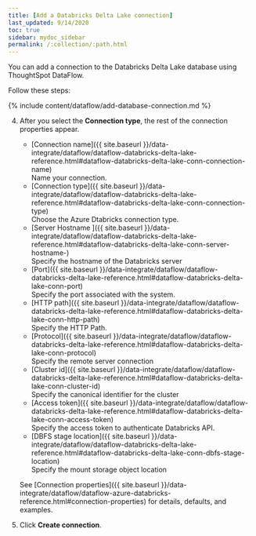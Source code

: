 ```yaml
---
title: [Add a Databricks Delta Lake connection]
last_updated: 9/14/2020
toc: true
sidebar: mydoc_sidebar
permalink: /:collection/:path.html
---
```

You can add a connection to the Databricks Delta Lake database using ThoughtSpot DataFlow.

Follow these steps:

{% include content/dataflow/add-database-connection.md %}

4. After you select the **Connection type**, the rest of the connection properties appear.

   * [Connection name]({{ site.baseurl }}/data-integrate/dataflow/dataflow-databricks-delta-lake-reference.html#dataflow-databricks-delta-lake-conn-connection-name)<br/>Name your connection.
   * [Connection type]({{ site.baseurl }}/data-integrate/dataflow/dataflow-databricks-delta-lake-reference.html#dataflow-databricks-delta-lake-conn-connection-type)<br/>Choose the Azure Dtabricks connection type.
   * [Server Hostname ]({{ site.baseurl }}/data-integrate/dataflow/dataflow-databricks-delta-lake-reference.html#dataflow-databricks-delta-lake-conn-server-hostname-)<br/>Specify the hostname of the Databricks server
   * [Port]({{ site.baseurl }}/data-integrate/dataflow/dataflow-databricks-delta-lake-reference.html#dataflow-databricks-delta-lake-conn-port)<br/>Specify the port associated with the system.
   * [HTTP path]({{ site.baseurl }}/data-integrate/dataflow/dataflow-databricks-delta-lake-reference.html#dataflow-databricks-delta-lake-conn-http-path)<br/>Specify the HTTP Path.
   * [Protocol]({{ site.baseurl }}/data-integrate/dataflow/dataflow-databricks-delta-lake-reference.html#dataflow-databricks-delta-lake-conn-protocol)<br/>Specify the remote server connection
   * [Cluster id]({{ site.baseurl }}/data-integrate/dataflow/dataflow-databricks-delta-lake-reference.html#dataflow-databricks-delta-lake-conn-cluster-id)<br/>Specify the canonical identifier for the cluster
   * [Access token]({{ site.baseurl }}/data-integrate/dataflow/dataflow-databricks-delta-lake-reference.html#dataflow-databricks-delta-lake-conn-access-token)<br/>Specify the access token to authenticate Databricks API.
   * [DBFS stage location]({{ site.baseurl }}/data-integrate/dataflow/dataflow-databricks-delta-lake-reference.html#dataflow-databricks-delta-lake-conn-dbfs-stage-location)<br/>Specify the mount storage object location

   See [Connection properties]({{ site.baseurl }}/data-integrate/dataflow/dataflow-azure-databricks-reference.html#connection-properties) for details, defaults, and examples.

5. Click **Create connection**.   
